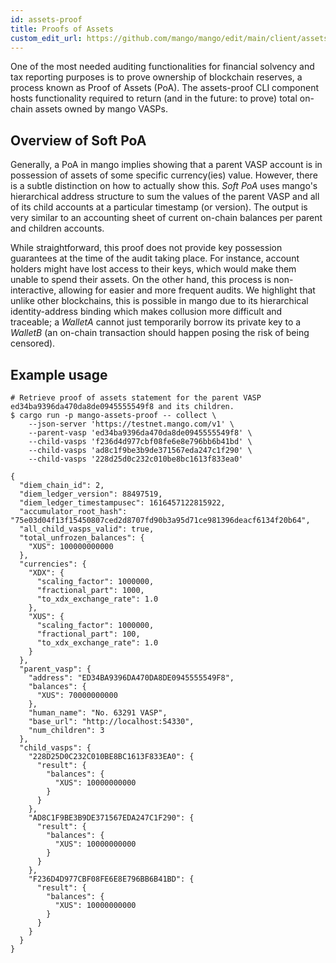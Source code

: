 ```yaml
---
id: assets-proof
title: Proofs of Assets
custom_edit_url: https://github.com/mango/mango/edit/main/client/assets-proof/README.md
---
```


One of the most needed auditing functionalities for financial solvency and tax reporting purposes is to prove ownership
of blockchain reserves, a process known as Proof of Assets (PoA).
The assets-proof CLI component hosts functionality required to return (and in the future: to prove) total on-chain
assets owned by mango VASPs.

## Overview of Soft PoA

Generally, a PoA in mango implies showing that a parent VASP account is in possession of assets of some specific
currency(ies) value. However, there is a subtle distinction on how to actually show this. *Soft PoA* uses mango's
hierarchical address structure to sum the values of the parent VASP and all of its child accounts at a particular
timestamp (or version). The output is very similar to an accounting sheet of current on-chain balances per parent and
children accounts.

While straightforward, this proof does not provide key possession guarantees at the time of the
audit taking place. For instance, account holders might have lost access to their keys, which would make them unable
to spend their assets. On the other hand, this process is non-interactive, allowing for easier and more frequent audits.
We highlight that unlike other blockchains, this is possible in mango due to its hierarchical identity-address binding
which makes collusion more difficult and traceable; a *WalletA* cannot just temporarily borrow its private key to a
*WalletB* (an on-chain transaction should happen posing the risk of being censored).

## Example usage
```shell script
# Retrieve proof of assets statement for the parent VASP ed34ba9396da470da8de0945555549f8 and its children.
$ cargo run -p mango-assets-proof -- collect \
    --json-server 'https://testnet.mango.com/v1' \
    --parent-vasp 'ed34ba9396da470da8de0945555549f8' \
    --child-vasps 'f236d4d977cbf08fe6e8e796bb6b41bd' \
    --child-vasps 'ad8c1f9be3b9de371567eda247c1f290' \
    --child-vasps '228d25d0c232c010be8bc1613f833ea0'

{
  "diem_chain_id": 2,
  "diem_ledger_version": 88497519,
  "diem_ledger_timestampusec": 1616457122815922,
  "accumulator_root_hash": "75e03d04f13f15450807ced2d8707fd90b3a95d71ce981396deacf6134f20b64",
  "all_child_vasps_valid": true,
  "total_unfrozen_balances": {
    "XUS": 100000000000
  },
  "currencies": {
    "XDX": {
      "scaling_factor": 1000000,
      "fractional_part": 1000,
      "to_xdx_exchange_rate": 1.0
    },
    "XUS": {
      "scaling_factor": 1000000,
      "fractional_part": 100,
      "to_xdx_exchange_rate": 1.0
    }
  },
  "parent_vasp": {
    "address": "ED34BA9396DA470DA8DE0945555549F8",
    "balances": {
      "XUS": 70000000000
    },
    "human_name": "No. 63291 VASP",
    "base_url": "http://localhost:54330",
    "num_children": 3
  },
  "child_vasps": {
    "228D25D0C232C010BE8BC1613F833EA0": {
      "result": {
        "balances": {
          "XUS": 10000000000
        }
      }
    },
    "AD8C1F9BE3B9DE371567EDA247C1F290": {
      "result": {
        "balances": {
          "XUS": 10000000000
        }
      }
    },
    "F236D4D977CBF08FE6E8E796BB6B41BD": {
      "result": {
        "balances": {
          "XUS": 10000000000
        }
      }
    }
  }
}
```

